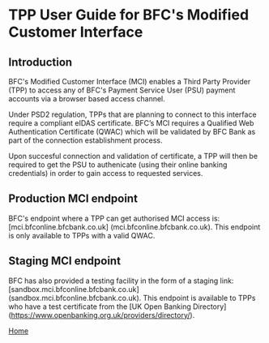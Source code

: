 # TPP User Guide for BFC's Modified Customer Interface

## Introduction

BFC's Modified Customer Interface (MCI) enables a Third Party Provider (TPP) to access any of BFC's Payment Service User (PSU) payment accounts via a browser based access channel. 

Under PSD2 regulation, TPPs that are planning to connect to this interface require a compliant eIDAS certificate. BFC’s MCI requires a Qualified Web Authentication Certificate (QWAC) which will be validated by BFC Bank as part of the connection establishment process.

Upon succesful connection and validation of certificate, a TPP will then be required to get the PSU to authenicate (using their online banking credentials) in order to gain access to requested services.

## Production MCI endpoint

BFC's endpoint where a TPP can get authorised MCI access is: [mci.bfconline.bfcbank.co.uk] (mci.bfconline.bfcbank.co.uk). This endpoint is only available to TPPs with a valid QWAC.

## Staging MCI endpoint

BFC has also provided a testing facility in the form of a staging link: [sandbox.mci.bfconline.bfcbank.co.uk] (sandbox.mci.bfconline.bfcbank.co.uk). This endpoint is available to TPPs who have a test certificate from the [UK Open Banking Directory] (https://www.openbanking.org.uk/providers/directory/).

[Home](../index)
